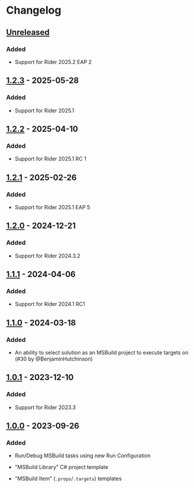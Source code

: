 <!-- Keep a Changelog guide -> https://keepachangelog.com -->

# Changelog

## [Unreleased]

### Added

- Support for Rider 2025.2 EAP 2

## [1.2.3] - 2025-05-28

### Added

- Support for Rider 2025.1

## [1.2.2] - 2025-04-10

### Added

- Support for Rider 2025.1 RC 1

## [1.2.1] - 2025-02-26

### Added

- Support for Rider 2025.1 EAP 5

## [1.2.0] - 2024-12-21

### Added

- Support for Rider 2024.3.2

## [1.1.1] - 2024-04-06

### Added

- Support for Rider 2024.1 RC1

## [1.1.0] - 2024-03-18

### Added

- An ability to select solution as an MSBuild project to execute targets on (#30 by @BenjaminHutchinson)

## [1.0.1] - 2023-12-10

### Added

- Support for Rider 2023.3

## [1.0.0] - 2023-09-26

### Added

- Run/Debug MSBuild tasks using new Run Configuration
- "MSBuild Library" C# project template

- "MSBuild Item" (`.props`/`.targets`) templates

[Unreleased]: https://github.com/seclerp/rider-msbuild-devkit/compare/v1.2.3...HEAD
[1.2.3]: https://github.com/seclerp/rider-msbuild-devkit/compare/v1.2.2...v1.2.3
[1.2.2]: https://github.com/seclerp/rider-msbuild-devkit/compare/v1.2.1...v1.2.2
[1.2.1]: https://github.com/seclerp/rider-msbuild-devkit/compare/v1.2.0...v1.2.1
[1.2.0]: https://github.com/seclerp/rider-msbuild-devkit/compare/v1.1.1...v1.2.0
[1.1.1]: https://github.com/seclerp/rider-msbuild-devkit/compare/v1.1.0...v1.1.1
[1.1.0]: https://github.com/seclerp/rider-msbuild-devkit/compare/v1.0.1...v1.1.0
[1.0.1]: https://github.com/seclerp/rider-msbuild-devkit/compare/v1.0.0...v1.0.1
[1.0.0]: https://github.com/seclerp/rider-msbuild-devkit/commits/v1.0.0
